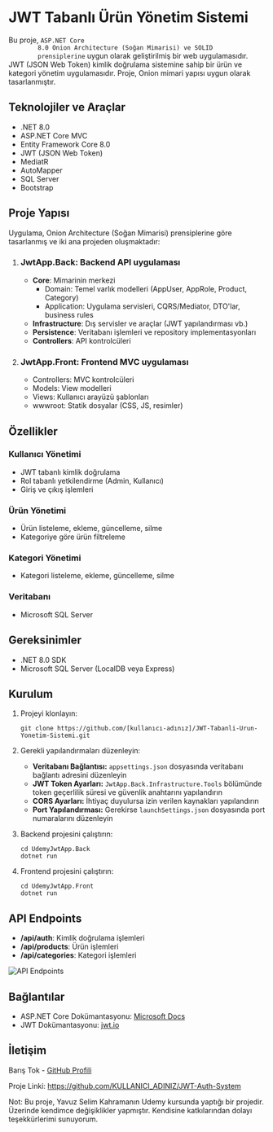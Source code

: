 <!DOCTYPE html>
<html lang="tr">
<head>
</head>
<body>
    <h1>JWT Tabanlı Ürün Yönetim Sistemi</h1> 
    <p>Bu proje, <code>ASP.NET Core 
        8.0 Onion Architecture (Soğan Mimarisi) ve SOLID 
        prensiplerine</code> uygun olarak geliştirilmiş 
        bir web uygulamasıdır. 
        JWT (JSON Web Token) kimlik doğrulama sistemine sahip
         bir ürün ve kategori 
        yönetim uygulamasıdır. Proje, Onion mimari yapısı uygun
         olarak tasarlanmıştır.</p>
         <h2>Teknolojiler ve Araçlar</h2>
    <ul>
        <li>.NET 8.0</li>
        <li>ASP.NET Core MVC</li>
        <li>Entity Framework Core 8.0</li>
        <li>JWT (JSON Web Token)</li>
        <li>MediatR</li>
        <li>AutoMapper</li>
        <li>SQL Server</li>
        <li>Bootstrap</li>
    </ul>
    <h2>Proje Yapısı</h2>
    <p>Uygulama, Onion Architecture (Soğan Mimarisi) prensiplerine göre tasarlanmış ve iki ana projeden oluşmaktadır:</p>
    <ol>
        <li>
            <h3>JwtApp.Back: Backend API uygulaması</h3>
            <ul>
                <li><strong>Core</strong>: Mimarinin merkezi
                    <ul>
                        <li>Domain: Temel varlık modelleri (AppUser, AppRole, Product, Category)</li>
                        <li>Application: Uygulama servisleri, CQRS/Mediator, DTO'lar, business rules</li>
                    </ul>
                </li>
                <li><strong>Infrastructure</strong>: Dış servisler ve araçlar (JWT yapılandırması vb.)</li>
                <li><strong>Persistence</strong>: Veritabanı işlemleri ve repository implementasyonları</li>
                <li><strong>Controllers</strong>: API kontrolcüleri</li>
            </ul>
        </li>
        <li>
            <h3>JwtApp.Front: Frontend MVC uygulaması</h3>
            <ul>
                <li>Controllers: MVC kontrolcüleri</li>
                <li>Models: View modelleri</li>
                <li>Views: Kullanıcı arayüzü şablonları</li>
                <li>wwwroot: Statik dosyalar (CSS, JS, resimler)</li>
            </ul>
        </li>
    </ol>
    <h2>Özellikler</h2>
    <h3>Kullanıcı Yönetimi</h3>
    <ul>
        <li>JWT tabanlı kimlik doğrulama</li>
        <li>Rol tabanlı yetkilendirme (Admin, Kullanıcı)</li>
        <li>Giriş ve çıkış işlemleri</li>
    </ul>  
    <h3>Ürün Yönetimi</h3>
    <ul>
        <li>Ürün listeleme, ekleme, güncelleme, silme</li>
        <li>Kategoriye göre ürün filtreleme</li>
    </ul>   
    <h3>Kategori Yönetimi</h3>
    <ul>
        <li>Kategori listeleme, ekleme, güncelleme, silme</li>
    </ul>
    <h3>Veritabanı</h3>
    <ul>
        <li>Microsoft SQL Server</li>
    </ul>  
    <h2>Gereksinimler</h2>
    <ul>
        <li>.NET 8.0 SDK</li>
        <li>Microsoft SQL Server (LocalDB veya Express)</li>
    </ul>
    <h2>Kurulum</h2>
    <ol>
        <li>
            <p>Projeyi klonlayın:</p>
            <pre><code>git clone https://github.com/[kullanıcı-adınız]/JWT-Tabanli-Urun-Yonetim-Sistemi.git</code></pre>
        </li>
        <li>
            <p>Gerekli yapılandırmaları düzenleyin:</p>
            <ul>
                <li><strong>Veritabanı Bağlantısı:</strong> <code>appsettings.json</code> dosyasında veritabanı bağlantı adresini düzenleyin</li>
                <li><strong>JWT Token Ayarları:</strong> <code>JwtApp.Back.Infrastructure.Tools</code> bölümünde token geçerlilik süresi ve güvenlik anahtarını yapılandırın</li>
                <li><strong>CORS Ayarları:</strong> İhtiyaç duyulursa izin verilen kaynakları yapılandırın</li>
                <li><strong>Port Yapılandırması:</strong> Gerekirse <code>launchSettings.json</code> dosyasında port numaralarını düzenleyin</li>
            </ul>
        </li>        
        <li>
            <p>Backend projesini çalıştırın:</p>
            <pre><code>cd UdemyJwtApp.Back
dotnet run</code></pre>
        </li>
        <li>
            <p>Frontend projesini çalıştırın:</p>
            <pre><code>cd UdemyJwtApp.Front
dotnet run</code></pre>
        </li>        
    </ol>
    <h2>API Endpoints</h2>
    <ul>
        <li><strong>/api/auth</strong>: Kimlik doğrulama işlemleri</li>
        <li><strong>/api/products</strong>: Ürün işlemleri</li>
        <li><strong>/api/categories</strong>: Kategori işlemleri</li>
    </ul>
    <img src="image.png" alt="API Endpoints">
    <h2>Bağlantılar</h2>
    <ul>
        <li>ASP.NET Core Dokümantasyonu: <a href="https://learn.microsoft.com/tr-tr/aspnet/core/">Microsoft Docs</a></li>
        <li>JWT Dokümantasyonu: <a href="https://jwt.io/">jwt.io</a></li>
    </ul>    
    <h2>İletişim</h2>
    <p>Barış Tok - <a href="https://github.com/baristok">GitHub Profili</a></p>
    <p>Proje Linki: <a href="https://github.com/baristok/netcore-jwt-products">https://github.com/KULLANICI_ADINIZ/JWT-Auth-System</a></p>
    <p>Not: Bu proje, Yavuz Selim Kahramanın Udemy kursunda yaptığı bir projedir. Üzerinde kendimce değişiklikler yapmıştır. Kendisine katkılarından dolayı teşekkürlerimi sunuyorum.</p>
</body>
</html>
